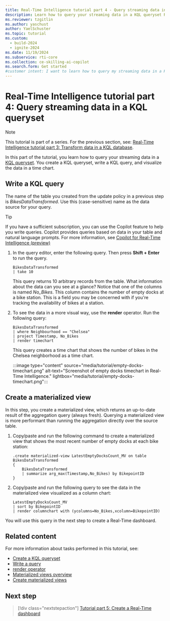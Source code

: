 ```yaml
---
title: Real-Time Intelligence tutorial part 4 - Query streaming data in a KQL queryset
description: Learn how to query your streaming data in a KQL queryset Real-Time Intelligence.
ms.reviewer: tzgitlin
ms.author: yaschust
author: YaelSchuster
ms.topic: tutorial
ms.custom:
  - build-2024
  - ignite-2024
ms.date: 11/19/2024
ms.subservice: rti-core
ms.collection: ce-skilling-ai-copilot
ms.search.form: Get started
#customer intent: I want to learn how to query my streaming data in a KQL queryset in Real-Time Intelligence.
---
```

# Real-Time Intelligence tutorial part 4: Query streaming data in a KQL queryset

> [!NOTE]
> This tutorial is part of a series. For the previous section, see: [Real-Time Intelligence tutorial part 3: Transform data in a KQL database](tutorial-3-transform-kql-database.md).

In this part of the tutorial, you learn how to query your streaming data in a [KQL queryset](create-query-set.md). You create a KQL queryset, write a KQL query, and visualize the data in a time chart.

## Write a KQL query

The name of the table you created from the update policy in a previous step is *BikesDataTransformed*. Use this (case-sensitive) name as the data source for your query.

> [!TIP]
> If you have a sufficient subscription, you can use the Copilot feature to help you write queries. Copilot provides queries based on data in your table and natural language prompts. For more information, see [Copilot for Real-Time Intelligence (preview)](../get-started/copilot-real-time-analytics.md)

1. In the query editor, enter the following query. Then press **Shift + Enter** to run the query.

    ```kusto
    BikesDataTransformed
    | take 10
    ```

    This query returns 10 arbitrary records from the table. What information about the data can you see at a glance? Notice that one of the columns is named *No_Bikes*. This column contains the number of empty docks at a bike station. This is a field you may be concerned with if you're tracking the availability of bikes at a station.

1. To see the data in a more visual way, use the **render** operator. Run the following query:

    ```kusto
    BikesDataTransformed
    | where Neighbourhood == "Chelsea"
    | project Timestamp, No_Bikes
    | render timechart
    ```

    This query creates a time chart that shows the number of bikes in the Chelsea neighborhood as a time chart.

    :::image type="content" source="media/tutorial/empty-docks-timechart.png" alt-text="Screenshot of empty docks timechart in Real-Time Intelligence." lightbox="media/tutorial/empty-docks-timechart.png":::

## Create a materialized view

In this step, you create a materialized view, which returns an up-to-date result of the aggregation query (always fresh). Querying a materialized view is more performant than running the aggregation directly over the source table.

1. Copy/paste and run the following command to create a materialized view that shows the most recent number of empty docks at each bike station:

    ``` kusto
    .create materialized-view LatestEmptyDocksCount_MV on table BikesDataTransformed
    {
        BikesDataTransformed
        | summarize arg_max(Timestamp,No_Bikes) by BikepointID
    }
    ```

1. Copy/paste and run the following query to see the data in the materialized view visualized as a column chart:

    ```kusto
    LatestEmptyDocksCount_MV
    | sort by BikepointID
    | render columnchart with (ycolumns=No_Bikes,xcolumn=BikepointID)
    ```

You will use this query in the next step to create a Real-Time dashboard.

## Related content

For more information about tasks performed in this tutorial, see:

* [Create a KQL queryset](create-query-set.md)
* [Write a query](kusto-query-set.md#write-a-query)
* [render operator](/azure/data-explorer/kusto/query/renderoperator?pivots=azuredataexplorer?context=/fabric/context/context&pivots=fabric)
* [Materialized views overview](/kusto/management/materialized-views/materialized-view-overview?view=microsoft-fabric&preserve-view=true)
* [Create materialized views](materialized-view.md)

## Next step

> [!div class="nextstepaction"]
> [Tutorial part 5: Create a Real-Time dashboard](tutorial-5-create-dashboard.md)
